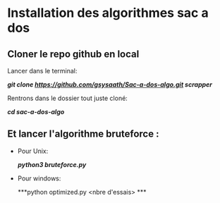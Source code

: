 # Installation des algorithmes sac a dos
## Cloner le repo github en local

Lancer dans le terminal:

***git clone https://github.com/gsysaath/Sac-a-dos-algo.git scrapper***

Rentrons dans le dossier tout juste cloné:

***cd sac-a-dos-algo***

## Et lancer l'algorithme bruteforce :

- Pour Unix:

    ***python3 bruteforce.py <nom-du-fichier dans le dossier data> <limite>***

- Pour windows:

    ***python optimized.py <nom-du-fichier> <limite> <nbre d'essais> *** 
